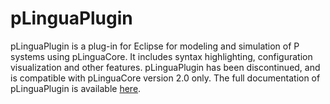 # pLinguaPlugin

pLinguaPlugin is a plug-in for Eclipse for modeling and simulation of P systems using pLinguaCore. It includes syntax highlighting, configuration visualization and other features. pLinguaPlugin has been discontinued, and is compatible with pLinguaCore version 2.0 only. The full documentation of pLinguaPlugin is available [here](http://www.p-lingua.org/plinguaplugin/org.gcn.plinguaplugin_1.0.1.jar).
